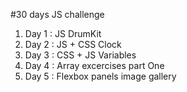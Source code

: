 #30 days JS challenge

1. Day 1 : JS DrumKit
2. Day 2 : JS + CSS Clock
3. Day 3 : CSS + JS Variables
4. Day 4 : Array excercises part One
5. Day 5 : Flexbox panels image gallery
